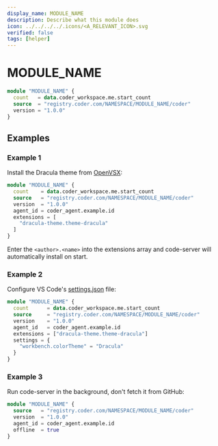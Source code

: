 ```yaml
---
display_name: MODULE_NAME
description: Describe what this module does
icon: ../../../../.icons/<A_RELEVANT_ICON>.svg
verified: false
tags: [helper]
---
```


# MODULE_NAME

<!-- Describes what this module does -->

```tf
module "MODULE_NAME" {
  count   = data.coder_workspace.me.start_count
  source  = "registry.coder.com/NAMESPACE/MODULE_NAME/coder"
  version = "1.0.0"
}
```

<!-- Add a screencast or screenshot here  put them in .images directory -->

## Examples

### Example 1

Install the Dracula theme from [OpenVSX](https://open-vsx.org/):

```tf
module "MODULE_NAME" {
  count    = data.coder_workspace.me.start_count
  source   = "registry.coder.com/NAMESPACE/MODULE_NAME/coder"
  version  = "1.0.0"
  agent_id = coder_agent.example.id
  extensions = [
    "dracula-theme.theme-dracula"
  ]
}
```

Enter the `<author>.<name>` into the extensions array and code-server will automatically install on start.

### Example 2

Configure VS Code's [settings.json](https://code.visualstudio.com/docs/getstarted/settings#_settingsjson) file:

```tf
module "MODULE_NAME" {
  count      = data.coder_workspace.me.start_count
  source     = "registry.coder.com/NAMESPACE/MODULE_NAME/coder"
  version    = "1.0.0"
  agent_id   = coder_agent.example.id
  extensions = ["dracula-theme.theme-dracula"]
  settings = {
    "workbench.colorTheme" = "Dracula"
  }
}
```

### Example 3

Run code-server in the background, don't fetch it from GitHub:

```tf
module "MODULE_NAME" {
  source   = "registry.coder.com/NAMESPACE/MODULE_NAME/coder"
  version  = "1.0.0"
  agent_id = coder_agent.example.id
  offline  = true
}
```
